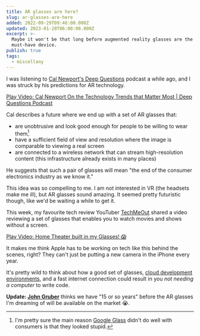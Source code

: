 ```yaml
---
title: AR glasses are here?
slug: ar-glasses-are-here
added: 2022-09-29T09:46:00.000Z
updated: 2023-01-28T06:00:00.000Z
excerpt: >-
  Maybe it won't be that long before augmented reality glasses are the new
  must-have device.
publish: true
tags:
  - miscellany
---
```


I was listening to [Cal Newport's Deep Questions](https://www.calnewport.com/podcast/) podcast a while ago, and I was struck by his predictions for AR technology.

<lite-youtube videoid="Q1S99ACBGVQ" style="background-image: url('https://i.ytimg.com/vi/Q1S99ACBGVQ/hqdefault.jpg');" title="Cal Newport On the Technology Trends that Matter Most | Deep Questions Podcast">
  <a href="https://youtube.com/watch?v=Q1S99ACBGVQ" class="lty-playbtn" title="Play Video">
    <span class="lyt-visually-hidden">Play Video: Cal Newport On the Technology Trends that Matter Most | Deep Questions Podcast</span>
  </a>
</lite-youtube>

Cal describes a future where we end up with a set of AR glasses that:
- are unobtrusive and look good enough for people to be willing to wear them[^1]
- have a sufficient field of view and resolution where the image is comparable to viewing a real screen
- are connected to a wireless network that can stream high-resolution content (this infrastructure already exists in many places)

He suggests that such a pair of glasses will mean "the end of the consumer electronics industry as we know it."

This idea was so compelling to me. I am not interested in VR (the headsets make me ill), but AR glasses sound amazing. It seemed pretty futuristic though, like we'd be waiting a while to get it.

This week, my favourite tech review YouTuber [TechMeOut](https://www.youtube.com/techme0ut) shared a video reviewing a set of glasses that enables you to watch movies and shows without a screen.

<lite-youtube videoid="mIpsswns-bs" style="background-image: url('https://i.ytimg.com/vi/mIpsswns-bs/hqdefault.jpg');" title="Home Theater built in my Glasses! 😱">
  <a href="https://youtube.com/watch?v=mIpsswns-bs" class="lty-playbtn" title="Play Video">
    <span class="lyt-visually-hidden">Play Video: Home Theater built in my Glasses! 😱</span>
  </a>
</lite-youtube>

It makes me think Apple has to be working on tech like this behind the scenes, right? They can't just be putting a new camera in the iPhone every year.

It's pretty wild to think about how a good set of glasses, [cloud development environments](https://dx.tips/the-end-of-localhost), and a fast internet connection could result in you *not needing a computer* to write code.

**Update: [John Gruber](https://daringfireball.net/2023/01/the_billions-dollar_vr_ar_headset_question)** thinks we have "15 or so years" before the AR glasses I'm dreaming of will be available on the market 😭.

[^1]: I'm pretty sure the main reason [Google Glass](https://en.wikipedia.org/wiki/Google_Glass) didn't do well with consumers is that they looked stupid.
